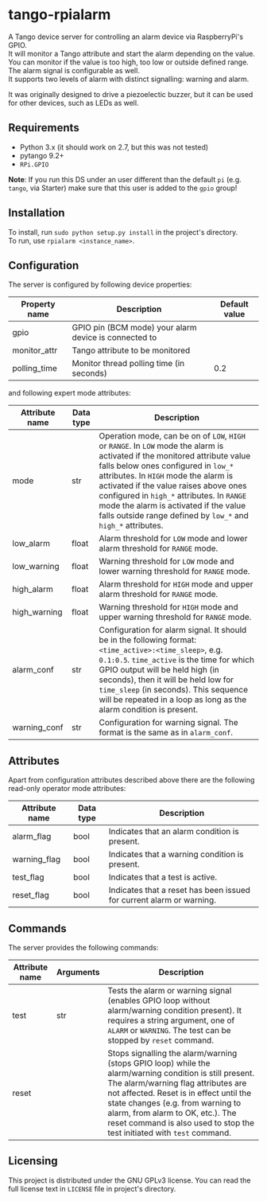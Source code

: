 tango-rpialarm
==============

A Tango device server for controlling an alarm device via RaspberryPi's GPIO.  
It will monitor a Tango attribute and start the alarm depending on the value.  
You can monitor if the value is too high, too low or outside defined range.  
The alarm signal is configurable as well.  
It supports two levels of alarm with distinct signalling: warning and alarm.

It was originally designed to drive a piezoelectic buzzer, but it can be used for other devices, such as LEDs as well.

Requirements
------------

* Python 3.x (it should work on 2.7, but this was not tested)
* pytango 9.2+
* `RPi.GPIO`

**Note**: If you run this DS under an user different than the default `pi` (e.g. `tango`, via Starter) make sure that this user is added to the `gpio` group! 

Installation
------------

To install, run `sudo python setup.py install` in the project's directory.  
To run, use `rpialarm <instance_name>`.

Configuration
-------------

The server is configured by following device properties:

| Property name | Description                                           | Default value |
|---------------|-------------------------------------------------------|---------------|
| gpio          | GPIO pin (BCM mode) your alarm device is connected to |               |
| monitor_attr  | Tango attribute to be monitored                       |               |
| polling_time  | Monitor thread polling time (in seconds)              |      0.2      |

and following expert mode attributes:

| Attribute name | Data type | Description                                                                                                                                                                                                                                                                                                                                                                                                 |
|----------------|-----------|-------------------------------------------------------------------------------------------------------------------------------------------------------------------------------------------------------------------------------------------------------------------------------------------------------------------------------------------------------------------------------------------------------------|
| mode           | str       | Operation mode, can be on of `LOW`, `HIGH` or `RANGE`. In `LOW` mode the alarm is activated if the monitored attribute value falls below ones configured in `low_*` attributes. In `HIGH` mode the alarm is activated if the value raises above ones configured in `high_*` attributes. In `RANGE` mode the alarm is activated if the value falls outside range defined by `low_*` and `high_*` attributes. |
| low_alarm      | float     | Alarm threshold for `LOW` mode and lower alarm threshold for `RANGE` mode.                                                                                                                                                                                                                                                                                                                                  |
| low_warning    | float     | Warning threshold for `LOW` mode and lower warning threshold for `RANGE` mode.                                                                                                                                                                                                                                                                                                                              |
| high_alarm     | float     | Alarm threshold for `HIGH` mode and upper alarm threshold for `RANGE` mode.                                                                                                                                                                                                                                                                                                                                 |
| high_warning   | float     | Warning threshold for `HIGH` mode and upper warning threshold for `RANGE` mode.                                                                                                                                                                                                                                                                                                                             |
| alarm_conf     | str       | Configuration for alarm signal. It should be in the following format: `<time_active>:<time_sleep>`, e.g. `0.1:0.5`. `time_active` is the time for which GPIO output will be held high (in seconds), then it will be held low for `time_sleep` (in seconds). This sequence will be repeated in a loop as long as the alarm condition is present.                                                             |
| warning_conf   | str       | Configuration for warning signal. The format is the same as in `alarm_conf`.                                                                                                                                                                                                                                                                                                                                |

Attributes
----------

Apart from configuration attributes described above there are the following read-only operator mode attributes:

| Attribute name | Data type | Description                                                          |
|----------------|-----------|----------------------------------------------------------------------|
| alarm_flag     | bool      | Indicates that an alarm condition is present.                        |
| warning_flag   | bool      | Indicates that a warning condition is present.                       |
| test_flag      | bool      | Indicates that a test is active.                                     |
| reset_flag     | bool      | Indicates that a reset has been issued for current alarm or warning. |

Commands
--------

The server provides the following commands:

| Attribute name | Arguments | Description                                                                                                                                                                                                                                                                                                                                   |
|----------------|-----------|-----------------------------------------------------------------------------------------------------------------------------------------------------------------------------------------------------------------------------------------------------------------------------------------------------------------------------------------------|
| test           | str       | Tests the alarm or warning signal (enables GPIO loop without alarm/warning condition present). It requires a string argument, one of `ALARM` or `WARNING`. The test can be stopped by `reset` command.                                                                                                                                        |
| reset          |           | Stops signalling the alarm/warning (stops GPIO loop) while the alarm/warning condition is still present. The alarm/warning flag attributes are not affected. Reset is in effect until the state changes (e.g. from warning to alarm, from alarm to OK, etc.). The reset command is also used to stop the test initiated with `test` command.  |

Licensing
---------

This project is distributed under the GNU GPLv3 license. You can read the full license text in `LICENSE` file in project's directory.
